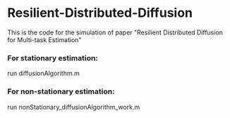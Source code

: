# Resilient-Distributed-Diffusion
This is the code for the simulation of paper "Resilient Distributed Diffusion for Multi-task Estimation"

### For stationary estimation:
run diffusionAlgorithm.m

### For non-stationary estimation:
run nonStationary_diffusionAlgorithm_work.m
